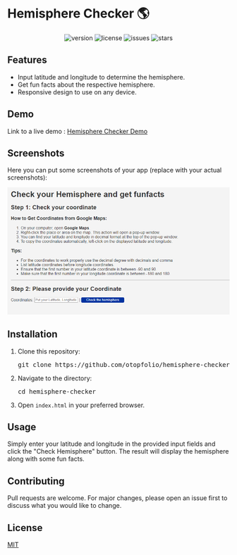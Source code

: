 <h1>Hemisphere Checker 🌎</h1>

<p align="center">
    <img src="https://img.shields.io/badge/version-1.0.0-blue" alt="version">
    <img src="https://img.shields.io/badge/license-MIT-green" alt="license">
    <img src="https://img.shields.io/github/issues/your-username/hemisphere-checker" alt="issues">
    <img src="https://img.shields.io/github/stars/your-username/hemisphere-checker?style=social" alt="stars">
</p>

<h2 id="features">Features</h2>

<ul>
    <li>Input latitude and longitude to determine the hemisphere.</li>
    <li>Get fun facts about the respective hemisphere.</li>
    <li>Responsive design to use on any device.</li>
</ul>

<h2 id="demo">Demo</h2>

<p>Link to a live demo : <a href="https://otopfolio.github.io/HemisphereChecker/">Hemisphere Checker Demo</a></p>

<h2 id="screenshots">Screenshots</h2>

<p>Here you can put some screenshots of your app (replace with your actual screenshots):</p>
<img src="./image.png" alt="Screenshot 1">

<h2 id="installation">Installation</h2>

<ol>
    <li>Clone this repository:</li>
    <pre>git clone https://github.com/otopfolio/hemisphere-checker.git</pre>
    <li>Navigate to the directory:</li>
    <pre>cd hemisphere-checker</pre>
    <li>Open <code>index.html</code> in your preferred browser.</li>
</ol>

<h2 id="usage">Usage</h2>

<p>Simply enter your latitude and longitude in the provided input fields and click the "Check Hemisphere" button. The result will display the hemisphere along with some fun facts.</p>

<h2 id="contributing">Contributing</h2>

<p>Pull requests are welcome. For major changes, please open an issue first to discuss what you would like to change.</p>

<h2 id="license">License</h2>

<p><a href="https://choosealicense.com/licenses/mit/">MIT</a></p>
